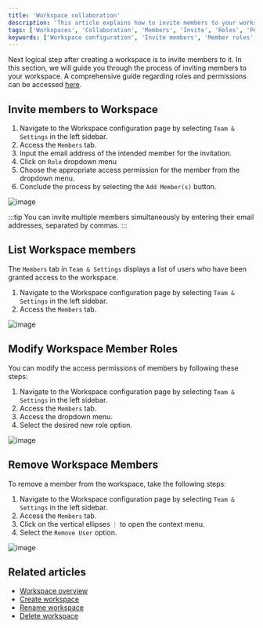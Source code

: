 ```yaml
---
title: 'Workspace collaboration'
description: 'This article explains how to invite members to your workspace, change their roles and procedure to remove them from the workspace.'
tags: ['Workspaces', 'Collaboration', 'Members', 'Invite', 'Roles', 'Permissions']
keywords: ['Workspace configuration', 'Invite members', 'Member roles', 'Access permissions', 'Displaying workspace members', 'Modifying member roles', 'Removing workspace members', 'Workspace collaboration', 'Team collaboration', 'Access control', 'Role-based permissions', 'Workspace management', 'User roles', 'Workspace settings', 'Workspace administration', 'Member invitation', 'User access', 'Member management', 'Workspace teamwork', 'Workspace organization']
---
```


Next logical step after creating a workspace is to invite members to it. In this section, we will guide you through the process of inviting members to your workspace.
A comprehensive guide regarding roles and permissions can be accessed [here](/roles-and-permissions/overview).

## Invite members to Workspace
1. Navigate to the Workspace configuration page by selecting `Team & Settings` in the left sidebar.
2. Access the `Members` tab.
3. Input the email address of the intended member for the invitation.
4. Click on `Role` dropdown menu
5. Choose the appropriate access permission for the member from the dropdown menu.
6. Conclude the process by selecting the `Add Member(s)` button.
  
![image](/img/v2/workspace/workspace-collaboration.png)  
  
:::tip
You can invite multiple members simultaneously by entering their email addresses, separated by commas.
:::


## List Workspace members
The `Members` tab in `Team & Settings` displays a list of users who have been granted access to the workspace.

1. Navigate to the Workspace configuration page by selecting `Team & Settings` in the left sidebar.
2. Access the `Members` tab.

![image](/img/v2/workspace/workspace-members-list.png)

## Modify Workspace Member Roles
You can modify the access permissions of members by following these steps:
1. Navigate to the Workspace configuration page by selecting `Team & Settings` in the left sidebar.
2. Access the `Members` tab.
3. Access the dropdown menu.
4. Select the desired new role option.

![image](/img/v2/workspace/workspace-members-role-change.png)

## Remove Workspace Members
To remove a member from the workspace, take the following steps:
1. Navigate to the Workspace configuration page by selecting `Team & Settings` in the left sidebar.
2. Access the `Members` tab.
3. Click on the vertical ellipses `⋮` to open the context menu.
4. Select the `Remove User` option.

![image](/img/v2/workspace/workspace-members-remove.png)

## Related articles
- [Workspace overview](/workspaces/workspace-overview)
- [Create workspace](/workspaces/create-workspace)
- [Rename workspace](/workspaces/actions-on-workspace#rename-workspace)
- [Delete workspace](/workspaces/actions-on-workspace#delete-workspace)
